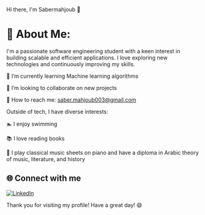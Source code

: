 Hi there, I'm Sabermahjoub 👋

# 💫 About Me:

I'm a passionate software engineering student with a keen interest in building scalable and efficient applications. I love exploring new technologies and continuously improving my skills.

🌱 I’m currently learning Machine learning algorithms

💯 I’m looking to collaborate on new projects

📧 How to reach me: saber.mahjoub003@gmail.com


Outside of tech, I have diverse interests:

🏊 I enjoy swimming

📚 I love reading books

🎹 I play classical music sheets on piano and have a diploma in Arabic theory of music, literature, and history


## 🌐 Connect with me

[![LinkedIn](https://img.shields.io/badge/LinkedIn-%230077B5.svg?logo=linkedin&logoColor=white)](https://www.linkedin.com/in/mohamed-saber-mahjoub-451117202/) 

Thank you for visiting my profile! Have a great day! 😄
